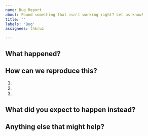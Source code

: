 ```yaml
---
name: Bug Report
about: Found something that isn't working right? Let us know!
title: ''
labels: 'Bug'
assignees: thkruz

---
```


<!--
Thanks for taking the time to report this - it really helps us improve! 🙌
Fill out what you can, don't worry if you can't answer everything.
-->

## What happened?
<!-- Describe what went wrong in your own words -->

## How can we reproduce this?
<!-- What steps should we follow to see the same problem? -->
1.
2.
3.

## What did you expect to happen instead?
<!-- What should have happened? -->

## Anything else that might help?
<!-- Screenshots, error messages, or other details (totally optional!) -->